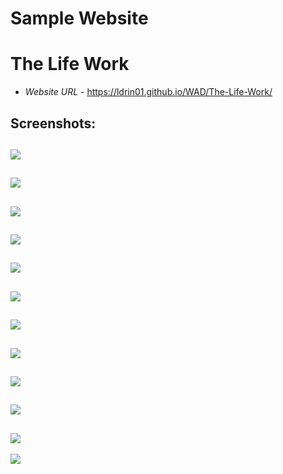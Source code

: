 # Sample Website

# The Life Work

  - *Website URL* - https://ldrin01.github.io/WAD/The-Life-Work/

## Screenshots:

![](https://github.com/lvcc-wad/Students/blob/master/BSIS/Bernardino-Eldrin/Sample-Website/Screenshot/1.PNG)
----------
![](https://github.com/lvcc-wad/Students/blob/master/BSIS/Bernardino-Eldrin/Sample-Website/Screenshot/2.PNG)
----------
![](https://github.com/lvcc-wad/Students/blob/master/BSIS/Bernardino-Eldrin/Sample-Website/Screenshot/3.PNG)
----------
![](https://github.com/lvcc-wad/Students/blob/master/BSIS/Bernardino-Eldrin/Sample-Website/Screenshot/4.PNG)
----------
![](https://github.com/lvcc-wad/Students/blob/master/BSIS/Bernardino-Eldrin/Sample-Website/Screenshot/5.PNG)
----------
![](https://github.com/lvcc-wad/Students/blob/master/BSIS/Bernardino-Eldrin/Sample-Website/Screenshot/6.PNG)
----------
![](https://github.com/lvcc-wad/Students/blob/master/BSIS/Bernardino-Eldrin/Sample-Website/Screenshot/7.PNG)
----------
![](https://github.com/lvcc-wad/Students/blob/master/BSIS/Bernardino-Eldrin/Sample-Website/Screenshot/8.PNG)
----------
![](https://github.com/lvcc-wad/Students/blob/master/BSIS/Bernardino-Eldrin/Sample-Website/Screenshot/9.PNG)
----------
![](https://github.com/lvcc-wad/Students/blob/master/BSIS/Bernardino-Eldrin/Sample-Website/Screenshot/10.PNG)
----------
![](https://github.com/lvcc-wad/Students/blob/master/BSIS/Bernardino-Eldrin/Sample-Website/Screenshot/11.PNG)
----------
![](https://github.com/lvcc-wad/Students/blob/master/BSIS/Bernardino-Eldrin/Sample-Website/Screenshot/12.PNG)
